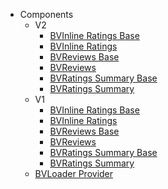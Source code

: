 * Components
  * V2
    * [BVInline Ratings Base](/Components/Bazaarvoice/Components/v2/BVInlineRatingsBase)
    * [BVInline Ratings](/Components/Bazaarvoice/Components/v2/BVInlineRatings)
    * [BVReviews Base](/Components/Bazaarvoice/Components/v2/BVReviewsBase)
    * [BVReviews](/Components/Bazaarvoice/Components/v2/BVReviews)
    * [BVRatings Summary Base](/Components/Bazaarvoice/Components/v2/BVRatingsSummaryBase)
    * [BVRatings Summary](/Components/Bazaarvoice/Components/v2/BVRatingsSummary)
  * V1
    * [BVInline Ratings Base](/Components/Bazaarvoice/Components/v1/BVInlineRatingsBase)
    * [BVInline Ratings](/Components/Bazaarvoice/Components/v1/BVInlineRatings)
    * [BVReviews Base](/Components/Bazaarvoice/Components/v1/BVReviewsBase)
    * [BVReviews](/Components/Bazaarvoice/Components/v1/BVReviews)
    * [BVRatings Summary Base](/Components/Bazaarvoice/Components/v1/BVRatingsSummaryBase)
    * [BVRatings Summary](/Components/Bazaarvoice/Components/v1/BVRatingsSummary)
  * [BVLoader Provider](/Components/Bazaarvoice/Components/BVLoaderProvider)
